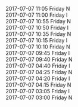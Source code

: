 2017-07-07 11:05 Friday  N  
2017-07-07 11:00 Friday  I  
2017-07-07 10:55 Friday  N  
2017-07-07 10:50 Friday  I  
2017-07-07 10:35 Friday  N  
2017-07-07 10:15 Friday  I  
2017-07-07 10:10 Friday  N  
2017-07-07 09:45 Friday  I  
2017-07-07 09:40 Friday  N  
2017-07-07 04:40 Friday  I  
2017-07-07 04:25 Friday  N  
2017-07-07 04:20 Friday  I  
2017-07-07 04:15 Friday  N  
2017-07-07 03:05 Friday  I  
2017-07-07 03:00 Friday  N  
